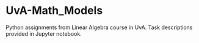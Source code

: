 # UvA-Math_Models
Python assignments from Linear Algebra course in UvA. Task descriptions provided in Jupyter notebook. 
